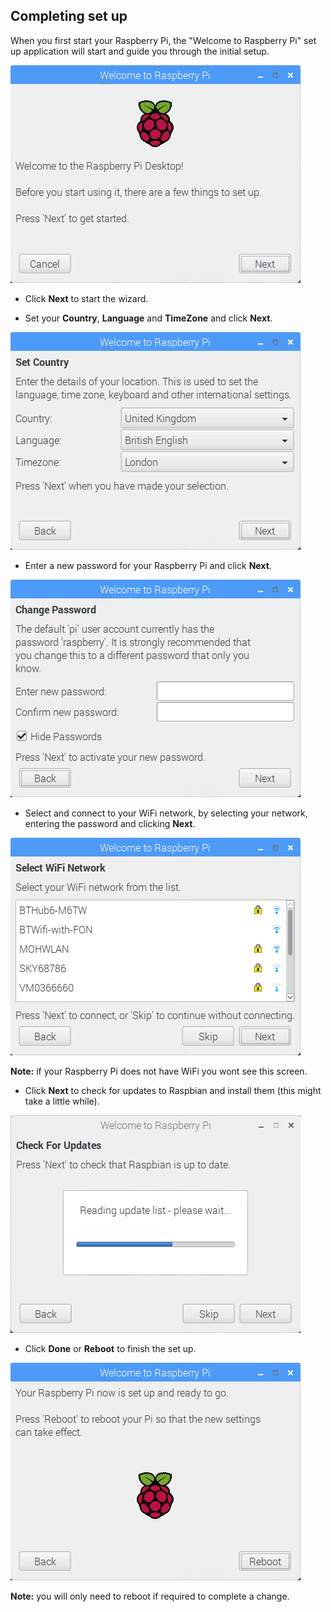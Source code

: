 ## Completing set up

When you first start your Raspberry Pi, the "Welcome to Raspberry Pi" set up application will start and guide you through the initial setup.

![pi wizard](images/piwiz.gif)

+ Click **Next** to start the wizard.

+ Set your **Country**, **Language** and **TimeZone** and click **Next**.

![pi wizard country](images/piwiz2.PNG)

+ Enter a new password for your Raspberry Pi and click **Next**.

![pi wizard password](images/piwiz3.PNG)

+ Select and connect to your WiFi network, by selecting your network, entering the password and clicking **Next**.

![pi wizard wifi](images/piwiz4.PNG)

**Note:** if your Raspberry Pi does not have WiFi you wont see this screen.

+ Click **Next** to check for updates to Raspbian and install them (this might take a little while).

![pi wizard updating](images/piwiz6.PNG)

+ Click **Done** or **Reboot** to finish the set up.

![pi wizard complete](images/piwiz7.PNG)

**Note:** you will only need to reboot if required to complete a change.
